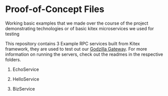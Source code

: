 # Proof-of-Concept Files

Working basic examples that we made over the course of the project demonstrating technologies or of basic kitex microservices we used for testing

This repository contains 3 Example RPC services built from Kitex framework, they are used to test out our [Godzilla Gateway](https://github.com/jieqiboh/Godzilla-Gateway).
For more information on running the servers, check out the readmes in the respective folders.

1. EchoService

2. HelloService

3. BizService
